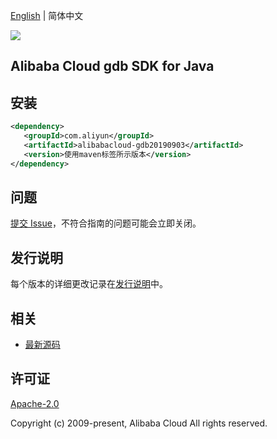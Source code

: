 [English](README.md) | 简体中文

![](https://aliyunsdk-pages.alicdn.com/icons/AlibabaCloud.svg)

## Alibaba Cloud gdb SDK for Java

## 安装

```xml
<dependency>
   <groupId>com.aliyun</groupId>
   <artifactId>alibabacloud-gdb20190903</artifactId>
   <version>使用maven标签所示版本</version>
</dependency>
```

## 问题

[提交 Issue](https://github.com/aliyun/alibabacloud-java-async-sdk/issues/new)，不符合指南的问题可能会立即关闭。

## 发行说明

每个版本的详细更改记录在[发行说明](./ChangeLog.txt)中。

## 相关

- [最新源码](https://github.com/aliyun/alibabacloud-async-java-sdk/)

## 许可证

[Apache-2.0](http://www.apache.org/licenses/LICENSE-2.0)

Copyright (c) 2009-present, Alibaba Cloud All rights reserved.
